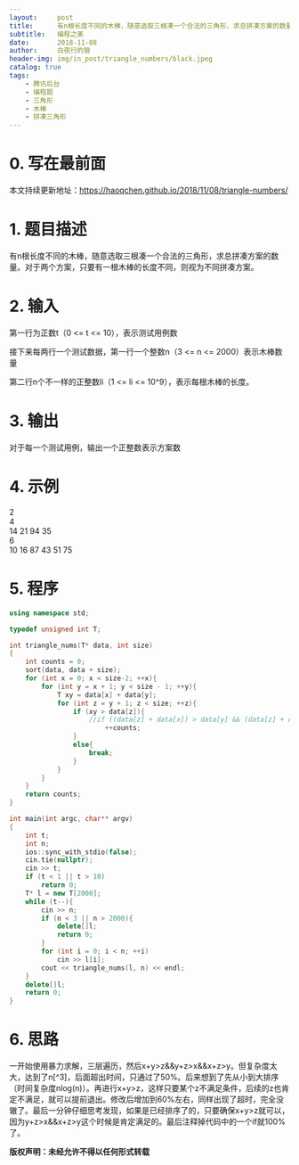 ```yaml
---
layout:     post
title:      有n根长度不同的木棒，随意选取三根凑一个合法的三角形，求总拼凑方案的数量（2018腾讯软件开发-后台开发方向秋招补考试题第三题）
subtitle:   编程之美
date:       2018-11-08
author:     白夜行的狼
header-img: img/in_post/triangle_numbers/black.jpeg
catalog: true
tags:
    - 腾讯后台
    - 编程题
    - 三角形
    - 木棒
    - 拼凑三角形
--- 
```

# 0. 写在最前面
本文持续更新地址：<https://haoqchen.github.io/2018/11/08/triangle-numbers/>
# 1. 题目描述
有n根长度不同的木棒，随意选取三根凑一个合法的三角形，求总拼凑方案的数量。对于两个方案，只要有一根木棒的长度不同，则视为不同拼凑方案。
# 2. 输入
第一行为正数t（0 <= t <= 10），表示测试用例数

接下来每两行一个测试数据，第一行一个整数n（3 <= n <= 2000）表示木棒数量

第二行n个不一样的正整数li（1 <= li <= 10^9），表示每根木棒的长度。
# 3. 输出
对于每一个测试用例，输出一个正整数表示方案数
# 4. 示例
2  
4  
14 21 94 35  
6  
10 16 87 43 51 75  
# 5. 程序
```cpp
using namespace std;

typedef unsigned int T;

int triangle_nums(T* data, int size)
{
    int counts = 0;
    sort(data, data + size);
    for (int x = 0; x < size-2; ++x){
        for (int y = x + 1; y < size - 1; ++y){
            T xy = data[x] + data[y];
            for (int z = y + 1; z < size; ++z){
                if (xy > data[z]){
                    //if ((data[z] + data[x]) > data[y] && (data[z] + data[y]) > data[x])
                        ++counts;
                }
                else{
                    break;
                }
            }
        }
    }
    return counts;
}

int main(int argc, char** argv)
{
    int t;
    int n;
    ios::sync_with_stdio(false);
    cin.tie(nullptr);
    cin >> t;
    if (t < 1 || t > 10)
        return 0;
    T* l = new T[2000];
    while (t--){
        cin >> n;
        if (n < 3 || n > 2000){
            delete[]l;
            return 0;
        }
        for (int i = 0; i < n; ++i)
            cin >> l[i];
        cout << triangle_nums(l, n) << endl;
    }
    delete[]l;
    return 0;
}
```

# 6. 思路
一开始使用暴力求解，三层遍历，然后x+y>z&&y+z>x&&x+z>y。但复杂度太大，达到了n[^3]，后面超出时间，只通过了50%。后来想到了先从小到大排序（时间复杂度nlog(n)）。再进行x+y>z，这样只要某个z不满足条件，后续的z也肯定不满足，就可以提前退出。修改后增加到60%左右，同样出现了超时，完全没辙了。最后一分钟仔细思考发现，如果是已经排序了的，只要确保x+y>z就可以，因为y+z>x&&x+z>y这个时候是肯定满足的。最后注释掉代码中的一个if就100%了。


  
  
**版权声明：未经允许不得以任何形式转载**
